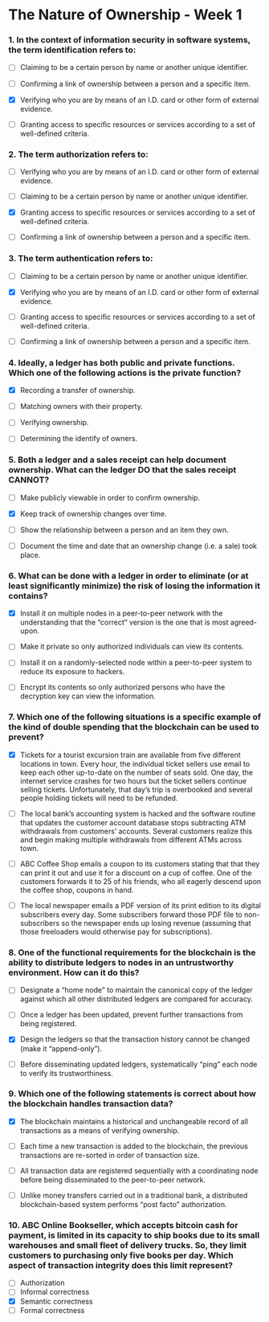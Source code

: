 # The Nature of Ownership - Week 1


### 1. In the context of information security in software systems, the term identification refers to:
- [ ] Claiming to be a certain person by name or another unique identifier.
- [ ] Confirming a link of ownership between a person and a specific item.
- [x] Verifying who you are by means of an I.D. card or other form of external evidence.
- [ ] Granting access to specific resources or services according to a set of well-defined criteria.


### 2. The term authorization refers to:
- [ ] Verifying who you are by means of an I.D. card or other form of external evidence.
- [ ] Claiming to be a certain person by name or another unique identifier.
- [x] Granting access to specific resources or services according to a set of well-defined criteria.
- [ ] Confirming a link of ownership between a person and a specific item.


### 3. The term authentication refers to:
- [ ] Claiming to be a certain person by name or another unique identifier.
- [x] Verifying who you are by means of an I.D. card or other form of external evidence.
- [ ] Granting access to specific resources or services according to a set of well-defined criteria.
- [ ] Confirming a link of ownership between a person and a specific item.


### 4. Ideally, a ledger has both public and private functions. Which one of the following actions is the private function?
- [x] Recording a transfer of ownership.
- [ ] Matching owners with their property.
- [ ] Verifying ownership.
- [ ] Determining the identify of owners.


### 5. Both a ledger and a sales receipt can help document ownership. What can the ledger DO that the sales receipt CANNOT?
- [ ] Make publicly viewable in order to confirm ownership.
- [x] Keep track of ownership changes over time.
- [ ] Show the relationship between a person and an item they own.
- [ ] Document the time and date that an ownership change (i.e. a sale) took place.


### 6. What can be done with a ledger in order to eliminate (or at least significantly minimize) the risk of losing the information it contains?
- [x] Install it on multiple nodes in a peer-to-peer network with the understanding that the “correct” version is the one that is most agreed-upon.
- [ ] Make it private so only authorized individuals can view its contents. 
- [ ] Install it on a randomly-selected node within a peer-to-peer system to reduce its exposure to hackers.
- [ ] Encrypt its contents so only authorized persons who have the decryption key can view the information.


### 7. Which one of the following situations is a specific example of the kind of double spending that the blockchain can be used to prevent?
- [x] Tickets for a tourist excursion train are available from five different locations in town. Every hour, the individual ticket sellers use email to keep each other up-to-date on the number of seats sold. One day, the internet service crashes for two hours but the ticket sellers continue selling tickets. Unfortunately, that day’s trip is overbooked and several people holding tickets will need to be refunded. 
- [ ] The local bank’s accounting system is hacked and the software routine that updates the customer account database stops subtracting ATM withdrawals from customers’ accounts. Several customers realize this and begin making multiple withdrawals from different ATMs across town. 
- [ ] ABC Coffee Shop emails a coupon to its customers stating that that they can print it out and use it for a discount on a cup of coffee. One of the customers forwards it to 25 of his friends, who all eagerly descend upon the coffee shop, coupons in hand.
- [ ] The local newspaper emails a PDF version of its print edition to its digital subscribers every day. Some subscribers forward those PDF file to non-subscribers so the newspaper ends up losing revenue (assuming that those freeloaders would otherwise pay for subscriptions).


### 8. One of the functional requirements for the blockchain is the ability to distribute ledgers to nodes in an untrustworthy environment. How can it do this? 
- [ ] Designate a “home node” to maintain the canonical copy of the ledger against which all other distributed ledgers are compared for accuracy.
- [ ] Once a ledger has been updated, prevent further transactions from being registered.
- [x] Design the ledgers so that the transaction history cannot be changed (make it “append-only”).
- [ ] Before disseminating updated ledgers, systematically “ping” each node to verify its trustworthiness.


### 9. Which one of the following statements is correct about how the blockchain handles transaction data?
- [x] The blockchain maintains a historical and unchangeable record of all transactions as a means of verifying ownership.
- [ ] Each time a new transaction is added to the blockchain, the previous transactions are re-sorted in order of transaction size.
- [ ] All transaction data are registered sequentially with a coordinating node before being disseminated to the peer-to-peer network.
- [ ] Unlike money transfers carried out in a traditional bank, a distributed blockchain-based system performs “post facto” authorization.


### 10. ABC Online Bookseller, which accepts bitcoin cash for payment, is limited in its capacity to ship books due to its small warehouses and small fleet of delivery trucks. So, they limit customers to purchasing only five books per day. Which aspect of transaction integrity does this limit represent? 
- [ ] Authorization
- [ ] Informal correctness
- [x] Semantic correctness
- [ ] Formal correctness